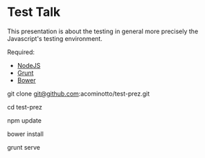 Test Talk
=========

This presentation is about the testing in general more precisely the Javascript's testing environment.

Required:
+ [NodeJS](http://nodejs.org/)
+ [Grunt](http://gruntjs.com/)
+ [Bower](https://github.com/bower/bower)

git clone git@github.com:acominotto/test-prez.git

cd test-prez

npm update

bower install

grunt serve

